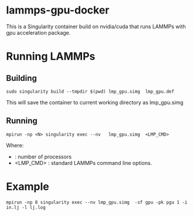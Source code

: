 # lammps-gpu-docker
This is a Singularity container build on nvidia/cuda that runs LAMMPs with gpu acceleration package.

# Running LAMMPs

## Building

```sudo singularity build --tmpdir $(pwd) lmp_gpu.simg  lmp_gpu.def```

This will save the container to current working directory as lmp_gpu.simg

## Running

```mpirun -np <N> singularity exec --nv   lmp_gpu.simg  <LMP_CMD>```

Where:
- <N> : number of processors
- <LMP_CMD> :  standard LAMMPs command line options.

# Example

```mpirun -np 8 singularity exec --nv lmp_gpu.simg  -sf gpu -pk pgu 1 -i in.lj -l lj.log```
